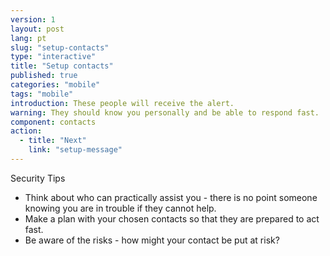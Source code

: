 ```yaml
---
version: 1
layout: post
lang: pt
slug: "setup-contacts"
type: "interactive"
title: "Setup contacts"
published: true
categories: "mobile"
tags: "mobile"
introduction: These people will receive the alert.
warning: They should know you personally and be able to respond fast.
component: contacts
action:
  - title: "Next"
    link: "setup-message"
---
```


Security Tips

 - Think about who can practically assist you - there is no point someone knowing you are in trouble if they cannot help. 
 - Make a plan with your chosen contacts so that they are prepared to act fast. 
 - Be aware of the risks - how might your contact be put at risk? 
 
